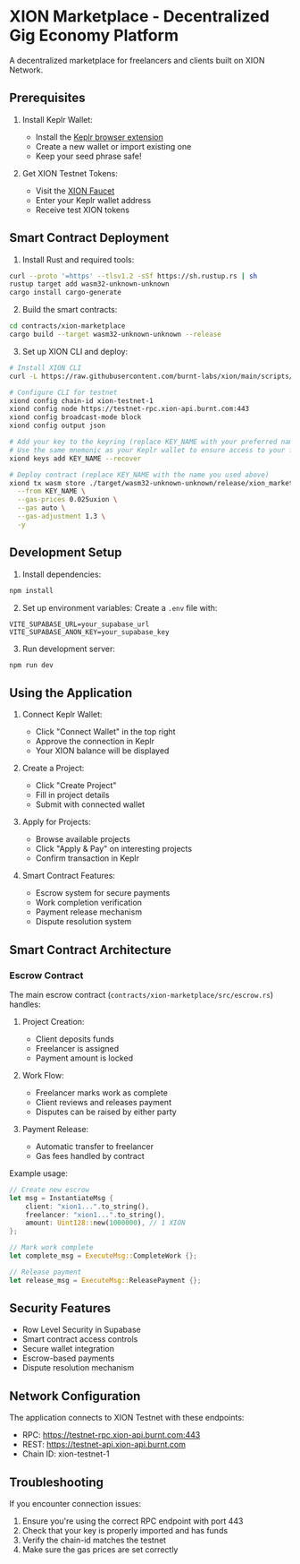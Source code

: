 # XION Marketplace - Decentralized Gig Economy Platform

A decentralized marketplace for freelancers and clients built on XION Network.

## Prerequisites

1. Install Keplr Wallet:
   - Install the [Keplr browser extension](https://www.keplr.app/)
   - Create a new wallet or import existing one
   - Keep your seed phrase safe!

2. Get XION Testnet Tokens:
   - Visit the [XION Faucet](https://faucet.testnet.burnt.com)
   - Enter your Keplr wallet address
   - Receive test XION tokens

## Smart Contract Deployment

1. Install Rust and required tools:
```bash
curl --proto '=https' --tlsv1.2 -sSf https://sh.rustup.rs | sh
rustup target add wasm32-unknown-unknown
cargo install cargo-generate
```

2. Build the smart contracts:
```bash
cd contracts/xion-marketplace
cargo build --target wasm32-unknown-unknown --release
```

3. Set up XION CLI and deploy:
```bash
# Install XION CLI
curl -L https://raw.githubusercontent.com/burnt-labs/xion/main/scripts/install.sh | bash

# Configure CLI for testnet
xiond config chain-id xion-testnet-1
xiond config node https://testnet-rpc.xion-api.burnt.com:443
xiond config broadcast-mode block
xiond config output json

# Add your key to the keyring (replace KEY_NAME with your preferred name)
# Use the same mnemonic as your Keplr wallet to ensure access to your funds
xiond keys add KEY_NAME --recover

# Deploy contract (replace KEY_NAME with the name you used above)
xiond tx wasm store ./target/wasm32-unknown-unknown/release/xion_marketplace.wasm \
  --from KEY_NAME \
  --gas-prices 0.025uxion \
  --gas auto \
  --gas-adjustment 1.3 \
  -y
```

## Development Setup

1. Install dependencies:
```bash
npm install
```

2. Set up environment variables:
Create a `.env` file with:
```
VITE_SUPABASE_URL=your_supabase_url
VITE_SUPABASE_ANON_KEY=your_supabase_key
```

3. Run development server:
```bash
npm run dev
```

## Using the Application

1. Connect Keplr Wallet:
   - Click "Connect Wallet" in the top right
   - Approve the connection in Keplr
   - Your XION balance will be displayed

2. Create a Project:
   - Click "Create Project"
   - Fill in project details
   - Submit with connected wallet

3. Apply for Projects:
   - Browse available projects
   - Click "Apply & Pay" on interesting projects
   - Confirm transaction in Keplr

4. Smart Contract Features:
   - Escrow system for secure payments
   - Work completion verification
   - Payment release mechanism
   - Dispute resolution system

## Smart Contract Architecture

### Escrow Contract

The main escrow contract (`contracts/xion-marketplace/src/escrow.rs`) handles:

1. Project Creation:
   - Client deposits funds
   - Freelancer is assigned
   - Payment amount is locked

2. Work Flow:
   - Freelancer marks work as complete
   - Client reviews and releases payment
   - Disputes can be raised by either party

3. Payment Release:
   - Automatic transfer to freelancer
   - Gas fees handled by contract

Example usage:

```rust
// Create new escrow
let msg = InstantiateMsg {
    client: "xion1...".to_string(),
    freelancer: "xion1...".to_string(),
    amount: Uint128::new(1000000), // 1 XION
};

// Mark work complete
let complete_msg = ExecuteMsg::CompleteWork {};

// Release payment
let release_msg = ExecuteMsg::ReleasePayment {};
```

## Security Features

- Row Level Security in Supabase
- Smart contract access controls
- Secure wallet integration
- Escrow-based payments
- Dispute resolution mechanism

## Network Configuration

The application connects to XION Testnet with these endpoints:
- RPC: https://testnet-rpc.xion-api.burnt.com:443
- REST: https://testnet-api.xion-api.burnt.com
- Chain ID: xion-testnet-1

## Troubleshooting

If you encounter connection issues:
1. Ensure you're using the correct RPC endpoint with port 443
2. Check that your key is properly imported and has funds
3. Verify the chain-id matches the testnet
4. Make sure the gas prices are set correctly
